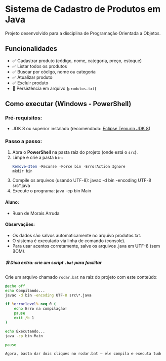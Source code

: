 # Sistema de Cadastro de Produtos em Java

Projeto desenvolvido para a disciplina de Programação Orientada a Objetos.

## Funcionalidades
- ✅ Cadastrar produto (código, nome, categoria, preço, estoque)
- ✅ Listar todos os produtos
- ✅ Buscar por código, nome ou categoria
- ✅ Atualizar produto
- ✅ Excluir produto
- 💾 Persistência em arquivo (`produtos.txt`)

## Como executar (Windows - PowerShell)

### Pré-requisitos:
- JDK 8 ou superior instalado (recomendado: [Eclipse Temurin JDK 8](https://adoptium.net/temurin/releases/?version=8))

### Passo a passo:

1. Abra o **PowerShell** na pasta raiz do projeto (onde está o `src`).
2. Limpe e crie a pasta `bin`:
   ```powershell
   Remove-Item -Recurse -Force bin -ErrorAction Ignore
   mkdir bin
3. Compile os arquivos (usando UTF-8):
   javac -d bin -encoding UTF-8 src\*.java
4. Execute o programa:
   java -cp bin Main

#### Aluno:
- Ruan de Morais Arruda

#### Observações:
- Os dados são salvos automaticamente no arquivo produtos.txt.
- O sistema é executado via linha de comando (console).
- Para usar acentos corretamente, salve os arquivos .java em UTF-8 (sem BOM).

##### 🛠️ Dica extra: crie um script `.bat` para facilitar

Crie um arquivo chamado `rodar.bat` na raiz do projeto com este conteúdo:

```bat
@echo off
echo Compilando...
javac -d bin -encoding UTF-8 src\*.java

if %errorlevel% neq 0 (
    echo Erro na compilação!
    pause
    exit /b 1
)

echo Executando...
java -cp bin Main

pause

Agora, basta dar dois cliques no rodar.bat — ele compila e executa tudo sozinho!